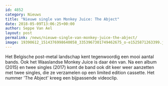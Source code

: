 ```yaml
---
id: 4852
category: Nieuws
title: "Nieuwe single van Monkey Juice: The Abject"
date: 2018-05-09T13:06:25+00:00
author: Seppe Van Ael
layout: post
permalink: /news/nieuwe-single-van-monkey-juice-the-abject/
image: 19390612_1514376998640058_3353967301749462675_o-e1525871263399.jpg
---
```

Het Belgische post-metal landschap kent tegenwoordig een mooi aantal bands. Ook het Waaslandse Monkey Juice is daar één van. Na een album (2015) en twee singles (2017) komt de band ook dit keer weer aanzetten met twee singles, die ze verzamelen op een limited edition cassette. Het nummer 'The Abject' kreeg een bijpassende videoclip.

&nbsp;